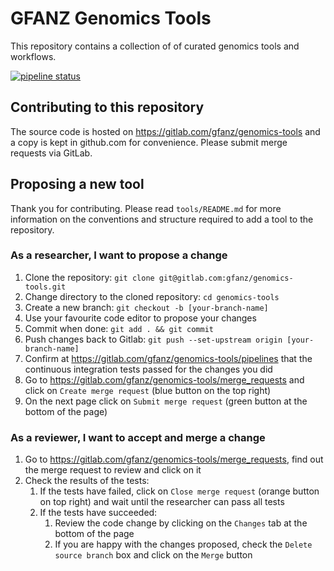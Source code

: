 # GFANZ Genomics Tools

This repository contains a collection of of curated genomics tools and
workflows.

[![pipeline status](https://gitlab.com/gfanz/genomics-tools/badges/master/pipeline.svg)](https://gitlab.com/gfanz/genomics-tools/commits/master)

## Contributing to this repository

The source code is hosted on https://gitlab.com/gfanz/genomics-tools and a copy
is kept in github.com for convenience. Please submit merge requests via GitLab.

## Proposing a new tool

Thank you for contributing. Please read `tools/README.md` for more information on the conventions and
structure required to add a tool to the repository.

### As a researcher, I want to propose a change

1.  Clone the repository: `git clone git@gitlab.com:gfanz/genomics-tools.git`
1.  Change directory to the cloned repository: `cd genomics-tools`
1.  Create a new branch: `git checkout -b [your-branch-name]`
1.  Use your favourite code editor to propose your changes
1.  Commit when done: `git add . && git commit`
1.  Push changes back to Gitlab: `git push --set-upstream origin
    [your-branch-name]`
1.  Confirm at https://gitlab.com/gfanz/genomics-tools/pipelines that the
    continuous integration tests passed for the changes you did
1.  Go to https://gitlab.com/gfanz/genomics-tools/merge_requests and click on
    `Create merge request` (blue button on the top right)
1.  On the next page click on `Submit merge request` (green button at the bottom
    of the page)

### As a reviewer, I want to accept and merge a change

1.  Go to https://gitlab.com/gfanz/genomics-tools/merge_requests, find out the
    merge request to review and click on it
1.  Check the results of the tests:
    1.  If the tests have failed, click on `Close merge request` (orange button
        on top right) and wait until the researcher can pass all tests
    1.  If the tests have succeeded:
        1.  Review the code change by clicking on the `Changes` tab at the
            bottom of the page
        1.  If you are happy with the changes proposed, check the `Delete source
            branch` box and click on the `Merge` button

